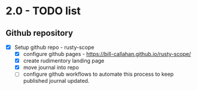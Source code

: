 # 2.0 - TODO list

## Github repository

- [x] Setup github repo - rusty-scope
  - [x] configure github pages - <https://bill-callahan.github.io/rusty-scope/>
  - [x] create rudimentory landing page
  - [x] move journal into repo
  - [ ] configure github workflows to automate this process to keep published journal updated.